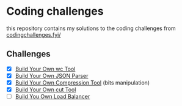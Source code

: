 # Coding challenges

this repository contains my solutions to the coding challenges from [codingchallenges.fyi/](https://codingchallenges.fyi/)

## Challenges

- [x] [Build Your Own wc Tool](https://codingchallenges.fyi/challenges/challenge-wc)
- [x] [Build Your Own JSON Parser](https://codingchallenges.fyi/challenges/challenge-json-parser)
- [x] [Build Your Own Compression Tool](https://codingchallenges.fyi/challenges/challenge-huffman) (bits manipulation)
- [x] [Build Your Own cut Tool](https://codingchallenges.fyi/challenges/challenge-cut)
- [ ] [Build You Own Load Balancer](https://codingchallenges.fyi/challenges/challenge-load-balancer)
